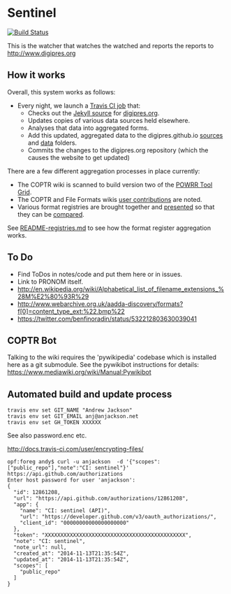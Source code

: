 Sentinel
========

[![Build Status](https://travis-ci.org/digipres/sentinel.svg?branch=master)](https://travis-ci.org/digipres/sentinel)

This is the watcher that watches the watched and reports the reports to <http://www.digipres.org>


How it works
------------

Overall, this system works as follows:

* Every night, we launch a [Travis CI job](https://travis-ci.org/digipres/sentinel) that:
    * Checks out the [Jekyll source](https://github.com/digipres/digipres.github.io) for [digipres.org](http://www.digipres.org/).
    * Updates copies of various data sources held elsewhere.
    * Analyses that data into aggregated forms.
    * Add this updated, aggregated data to the digipres.github.io [sources](https://github.com/digipres/digipres.github.io/tree/master/_sources) and [data](https://github.com/digipres/digipres.github.io/tree/master/_data) folders.
    * Commits the changes to the digipres.org repository (which the causes the website to get updated)

There are a few different aggregation processes in place currently:

* The COPTR wiki is scanned to build version two of the [POWRR Tool Grid](http://www.digipres.org/tools/).
* The COPTR and File Formats wikis [user contributions](http://www.digipres.org/contribs/) are noted.
* Various format registries are brought together and [presented](http://www.digipres.org/formats/) so that they can be [compared](http://www.digipres.org/formats/overlaps/).

See [README-registries.md](./README-registries.md) to see how the format register aggregation works.


To Do
-----

* Find ToDos in notes/code and put them here or in issues.
* Link to PRONOM itself.
* http://en.wikipedia.org/wiki/Alphabetical_list_of_filename_extensions_%28M%E2%80%93R%29
* http://www.webarchive.org.uk/aadda-discovery/formats?f[0]=content_type_ext:%22.bmp%22
* https://twitter.com/benfinoradin/status/532212803630039041

COPTR Bot
---------
Talking to the wiki requires the 'pywikipedia' codebase which is installed here as a git submodule. See the pywikibot instructions for details: https://www.mediawiki.org/wiki/Manual:Pywikibot

Automated build and update process
----------------------------------

    travis env set GIT_NAME "Andrew Jackson"
    travis env set GIT_EMAIL anj@anjackson.net
    travis env set GH_TOKEN XXXXXX

See also password.enc etc.

http://docs.travis-ci.com/user/encrypting-files/

```
opf:foreg andy$ curl -u anjackson  -d '{"scopes":["public_repo"],"note":"CI: sentinel"}' https://api.github.com/authorizations
Enter host password for user 'anjackson':
{
  "id": 12861208,
  "url": "https://api.github.com/authorizations/12861208",
  "app": {
    "name": "CI: sentinel (API)",
    "url": "https://developer.github.com/v3/oauth_authorizations/",
    "client_id": "00000000000000000000"
  },
  "token": "XXXXXXXXXXXXXXXXXXXXXXXXXXXXXXXXXXXXXXXXXXXXX",
  "note": "CI: sentinel",
  "note_url": null,
  "created_at": "2014-11-13T21:35:54Z",
  "updated_at": "2014-11-13T21:35:54Z",
  "scopes": [
    "public_repo"
  ]
}
```

